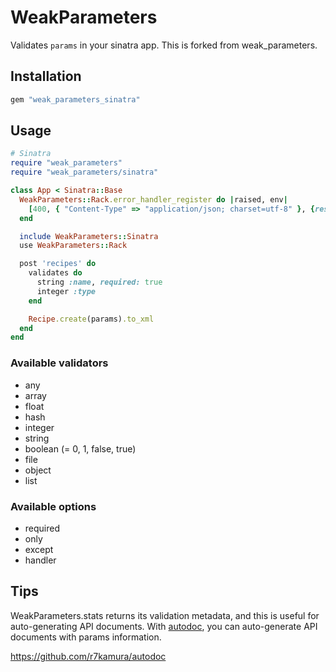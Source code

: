 # WeakParameters
Validates `params` in your sinatra app.
This is forked from weak_parameters.

## Installation
```ruby
gem "weak_parameters_sinatra"
```

## Usage

```ruby
# Sinatra
require "weak_parameters"                                                                            |
require "weak_parameters/sinatra"                                                                    |

class App < Sinatra::Base
  WeakParameters::Rack.error_handler_register do |raised, env|
    [400, { "Content-Type" => "application/json; charset=utf-8" }, {result: false, error: raised}.to_json]
  end

  include WeakParameters::Sinatra
  use WeakParameters::Rack

  post 'recipes' do
    validates do
      string :name, required: true
      integer :type
    end

    Recipe.create(params).to_xml
  end
end
```

### Available validators
* any
* array
* float
* hash
* integer
* string
* boolean (= 0, 1, false, true)
* file
* object
* list

### Available options
* required
* only
* except
* handler

## Tips
WeakParameters.stats returns its validation metadata, and this is useful for auto-generating API documents.
With [autodoc](https://github.com/r7kamura/autodoc), you can auto-generate API documents with params information.

https://github.com/r7kamura/autodoc
